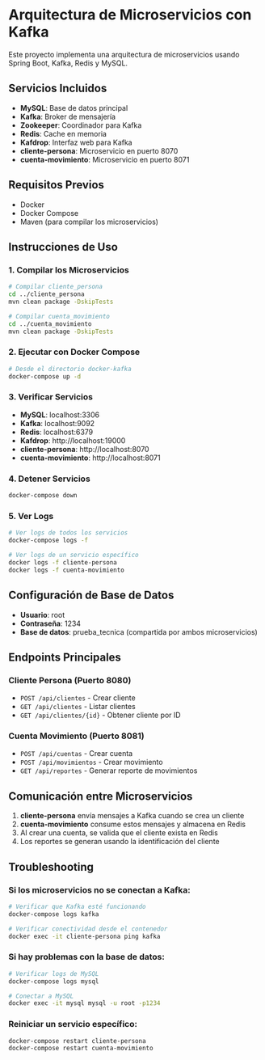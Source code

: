 # Arquitectura de Microservicios con Kafka

Este proyecto implementa una arquitectura de microservicios usando Spring Boot, Kafka, Redis y MySQL.

## Servicios Incluidos

- **MySQL**: Base de datos principal
- **Kafka**: Broker de mensajería
- **Zookeeper**: Coordinador para Kafka
- **Redis**: Cache en memoria
- **Kafdrop**: Interfaz web para Kafka
- **cliente-persona**: Microservicio en puerto 8070
- **cuenta-movimiento**: Microservicio en puerto 8071

## Requisitos Previos

- Docker
- Docker Compose
- Maven (para compilar los microservicios)

## Instrucciones de Uso

### 1. Compilar los Microservicios

```bash
# Compilar cliente_persona
cd ../cliente_persona
mvn clean package -DskipTests

# Compilar cuenta_movimiento
cd ../cuenta_movimiento
mvn clean package -DskipTests
```

### 2. Ejecutar con Docker Compose

```bash
# Desde el directorio docker-kafka
docker-compose up -d
```

### 3. Verificar Servicios

- **MySQL**: localhost:3306
- **Kafka**: localhost:9092
- **Redis**: localhost:6379
- **Kafdrop**: http://localhost:19000
- **cliente-persona**: http://localhost:8070
- **cuenta-movimiento**: http://localhost:8071

### 4. Detener Servicios

```bash
docker-compose down
```

### 5. Ver Logs

```bash
# Ver logs de todos los servicios
docker-compose logs -f

# Ver logs de un servicio específico
docker logs -f cliente-persona
docker logs -f cuenta-movimiento
```

## Configuración de Base de Datos

- **Usuario**: root
- **Contraseña**: 1234
- **Base de datos**: prueba_tecnica (compartida por ambos microservicios)

## Endpoints Principales

### Cliente Persona (Puerto 8080)
- `POST /api/clientes` - Crear cliente
- `GET /api/clientes` - Listar clientes
- `GET /api/clientes/{id}` - Obtener cliente por ID

### Cuenta Movimiento (Puerto 8081)
- `POST /api/cuentas` - Crear cuenta
- `POST /api/movimientos` - Crear movimiento
- `GET /api/reportes` - Generar reporte de movimientos

## Comunicación entre Microservicios

1. **cliente-persona** envía mensajes a Kafka cuando se crea un cliente
2. **cuenta-movimiento** consume estos mensajes y almacena en Redis
3. Al crear una cuenta, se valida que el cliente exista en Redis
4. Los reportes se generan usando la identificación del cliente

## Troubleshooting

### Si los microservicios no se conectan a Kafka:
```bash
# Verificar que Kafka esté funcionando
docker-compose logs kafka

# Verificar conectividad desde el contenedor
docker exec -it cliente-persona ping kafka
```

### Si hay problemas con la base de datos:
```bash
# Verificar logs de MySQL
docker-compose logs mysql

# Conectar a MySQL
docker exec -it mysql mysql -u root -p1234
```

### Reiniciar un servicio específico:
```bash
docker-compose restart cliente-persona
docker-compose restart cuenta-movimiento
``` 